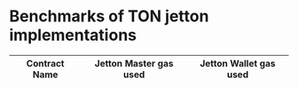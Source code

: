 # Benchmarks of TON jetton implementations

| Contract Name | Jetton Master gas used | Jetton Wallet gas used |
|---------------|------------------------|------------------------|




